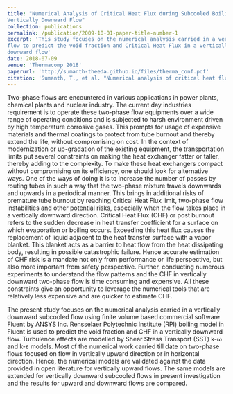 ```yaml
---
title: "Numerical Analysis of Critical Heat Flux during Subcooled Boiling for a
Vertically Downward Flow"
collection: publications
permalink: /publication/2009-10-01-paper-title-number-1
excerpt: 'This study focuses on the numerical analysis carried in a vertically downward sub-cooled
flow to predict the void fraction and Critical Heat Flux in a vertically
downward flow'
date: 2018-07-09
venue: 'Thermacomp 2018'
paperurl: 'http://sumanth-theeda.github.io/files/therma_conf.pdf'
citation: 'Sumanth, T., et al. "Numerical analysis of critical heat flux during subcooled boiling for a vertically downward flow." Proceedings of Thermacomp2018, fifth international conference on computational methods for thermal problems, Indian Institute of Science, Bangalore, India. 2018.'
---
```

Two-phase flows are encountered in various applications in power plants, chemical plants and
nuclear industry. The current day industries requirement is to operate these two-phase flow
equipments over a wide range of operating conditions and is subjected to harsh environment driven
by high temperature corrosive gases. This prompts for usage of expensive materials and thermal
coatings to protect from tube burnout and thereby extend the life, without compromising on cost. In
the context of modernization or up-gradation of the existing equipment, the transportation limits put
several constraints on making the heat exchanger fatter or taller, thereby adding to the complexity.
To make these heat exchangers compact without compromising on its efficiency, one should look
for alternative ways. One of the ways of doing it is to increase the number of passes by routing
tubes in such a way that the two-phase mixture travels downwards and upwards in a periodical
manner. This brings in additional risks of premature tube burnout by reaching Critical Heat Flux
limit, two-phase flow instabilities and other potential risks, especially when the flow takes place in
a vertically downward direction. Critical Heat Flux (CHF) or post burnout refers to the sudden
decrease in heat transfer coefficient for a surface on which evaporation or boiling occurs. Exceeding
this heat flux causes the replacement of liquid adjacent to the heat transfer surface with a vapor
blanket. This blanket acts as a barrier to heat flow from the heat dissipating body, resulting in
possible catastrophic failure. Hence accurate estimation of CHF risk is a mandate not only from
performance or life perspective, but also more important from safety perspective. Further,
conducting numerous experiments to understand the flow patterns and the CHF in vertically
downward two-phase flow is time consuming and expensive. All these constraints give an
opportunity to leverage the numerical tools that are relatively less expensive and are quicker to
estimate CHF.

The present study focuses on the numerical analysis carried in a vertically downward subcooled
flow using finite volume based commercial software Fluent by ANSYS Inc. Rensselaer Polytechnic
Institute (RPI) boiling model in Fluent is used to predict the void fraction and CHF in a vertically
downward flow. Turbulence effects are modelled by Shear Stress Transport (SST) k-ω and k-ɛ
models. Most of the numerical work carried till date on two-phase flows focused on flow in
vertically upward direction or in horizontal direction. Hence, the numerical models are validated
against the data provided in open literature for vertically upward flows. The same models are
extended for vertically downward subcooled flows in present investigation and the results for
upward and downward flows are compared.
